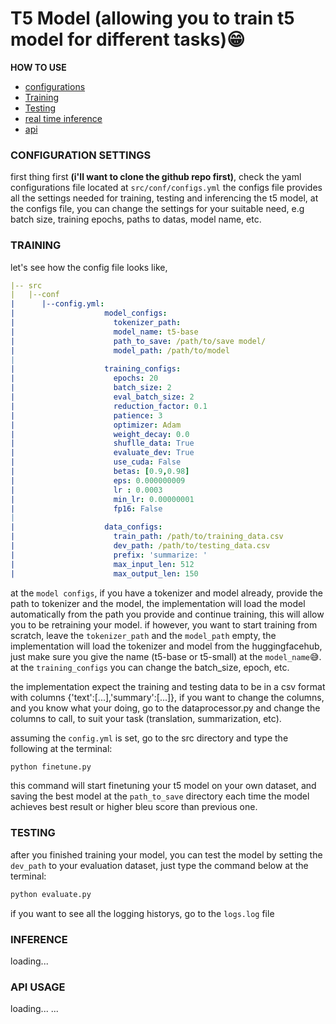 # T5 Model (allowing you to train t5 model for different tasks)😁


**HOW TO USE**

- [configurations](#configuration-settings)
- [Training](#training)
- [Testing](#testing)
- [real time inference](#inference)
- [api](#api-usage)


### CONFIGURATION SETTINGS

first thing first **(i'll want to clone the github repo first)**, check the yaml configurations file located at ``` src/conf/configs.yml ``` the configs file provides all the settings needed for training, testing and inferencing the t5 model, at the configs file, you can change the settings for your suitable need, e.g batch size, training epochs, paths to datas, model name, etc.


### TRAINING
let's see how the config file looks like, 

```yaml
|-- src
|   |--conf
|      |--config.yml:
|                    model_configs:
|                      tokenizer_path: 
|                      model_name: t5-base
|                      path_to_save: /path/to/save model/
|                      model_path: /path/to/model
|
|                    training_configs:
|                      epochs: 20
|                      batch_size: 2
|                      eval_batch_size: 2
|                      reduction_factor: 0.1
|                      patience: 3
|                      optimizer: Adam
|                      weight_decay: 0.0
|                      shuflle_data: True
|                      evaluate_dev: True
|                      use_cuda: False
|                      betas: [0.9,0.98]
|                      eps: 0.000000009
|                      lr : 0.0003
|                      min_lr: 0.00000001
|                      fp16: False 
|                                
|                    data_configs:
|                      train_path: /path/to/training_data.csv
|                      dev_path: /path/to/testing_data.csv
|                      prefix: 'summarize: '
|                      max_input_len: 512
|                      max_output_len: 150
```
at the ```model configs```, if you have a tokenizer and model already, provide the path to tokenizer and the model, the implementation will load the model automatically from the path you provide and continue training, this will allow you to be retraining your model. if however, you want to start training from scratch, leave the ```tokenizer_path``` and the ```model_path``` empty, the implementation will load the tokenizer and model from the huggingfacehub, just make sure you give the name (t5-base or t5-small) at the ```model_name```😅. at the ```training_configs``` you can change the batch_size, epoch, etc.

the implementation expect the training and testing data to be in a csv format with columns {'text':[...],'summary':[...]}, if you want to change the columns, and you know what your doing, go to the dataprocessor.py and change the columns to call, to suit your task (translation, summarization, etc).

assuming the ```config.yml``` is set, go to the src directory and type the following at the terminal:

```cmd
python finetune.py
```
this command will start finetuning your t5 model on your own dataset, and saving the best model at the ```path_to_save``` directory each time the model achieves best result or higher bleu score than previous one.

### TESTING
after you finished training your model, you can test the model by setting the ```dev_path``` to your evaluation dataset, just type the command below at the terminal:

```cmd
python evaluate.py

```

if you want to see all the logging historys, go to the ```logs.log``` file

### INFERENCE
loading...


### API USAGE
loading...
...
